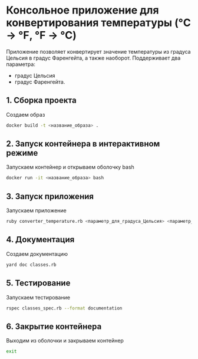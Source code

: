 # Консольное приложение для конвертирования температуры (°C -> ℉, ℉ -> °C)
Приложение позволяет конвертирует значение температуры из градуса Цельсия в градус Фаренгейта, а также наоборот. Поддерживает два параметра:

- градус Цельсия
- градус Фаренгейта.

## 1. Сборка проекта

Создаем образ
```bash
docker build -t <название_образа> .
```

## 2. Запуск контейнера в интерактивном режиме

Запускаем контейнер и открываем оболочку bash
```bash
docker run -it <название_образа> bash
```

## 3. Запуск приложения

Запускаем приложение
```bash
ruby converter_temperature.rb <параметр_для_градуса_Цельсия> <параметр_для_градуса_Фаренгейта>
```

## 4. Документация

Создаем документацию
```bash
yard doc classes.rb
```

## 5. Тестирование

Запускаем тестирование
```bash
rspec classes_spec.rb --format documentation
```

## 6. Закрытие контейнера

Выходим из оболочки и закрываем контейнер
```bash
exit
```
